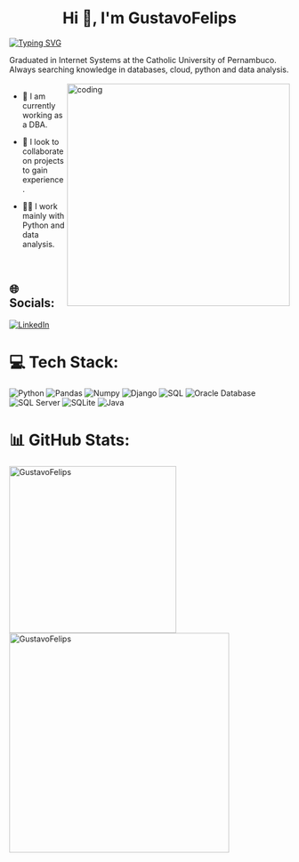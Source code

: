 <h1 align="center">Hi 👋, I'm GustavoFelips</h1>

[![Typing SVG](https://readme-typing-svg.herokuapp.com?font=Fira+Code&weight=500&size=21&duration=4000&pause=500&color=1BF700&width=435&lines=A+DataBase+Administrator++;I+am+studying+data+analysis;I+am+studying+cloud)](https://git.io/typing-svg)

Graduated in Internet Systems at the Catholic University of Pernambuco. Always searching knowledge in databases, cloud, python and data analysis.<br>
<br>
<img align="right" alt="coding" width="400" src="https://media.tenor.com/GVk4jB2u_i8AAAAd/coding.gif">


- 🔭 I am currently working as a DBA.

- 👯 I look to collaborate on projects to gain experience.

- 👨‍💻 I work mainly with Python and data analysis.

<br>


## 🌐 Socials:
[![LinkedIn](https://img.shields.io/badge/LinkedIn-%230077B5.svg?logo=linkedin&logoColor=white)](https://www.linkedin.com/in/-0508a4233/) 

# 💻 Tech Stack:
![Python](https://img.shields.io/badge/python-%2307405e.svg?style=for-the-badge&logo=python&logoColor=white)
![Pandas](https://img.shields.io/badge/pandas-%235b5b5b.svg?style=for-the-badge&logo=pandas&logoColor=white)
![Numpy](https://img.shields.io/badge/numpy-%23092E20.svg?style=for-the-badge)
![Django](https://img.shields.io/badge/django-%23092E20.svg?style=for-the-badge&logo=django&logoColor=white)
![SQL](https://img.shields.io/badge/sql-%207405E.svg?style=for-the-badge)
![Oracle Database](https://img.shields.io/badge/oracle_database-%23cc0000.svg?style=for-the-badge)
![SQL Server](https://img.shields.io/badge/sql_server-%2362bcff.svg?style=for-the-badge)
![SQLite](https://img.shields.io/badge/sqlite-%2307405e.svg?style=for-the-badge&logo=sqlite&logoColor=white)
![Java](https://img.shields.io/badge/java-%23F24E1E.svg?style=for-the-badge&logo=Java&logoColor=white)

# 📊 GitHub Stats:
<p>
  <img align="left" width="300px" src="https://github-readme-stats.vercel.app/api/top-langs?username=GustavoFelips&show_icons=true&theme=dark&cache_seconds=1800&locale=en&layout=compact" alt="GustavoFelips" /></p>
<p>
  <img align="center" width="395px" src="https://github-readme-stats.vercel.app/api?username=GustavoFelips&show_icons=true&theme=dark&cache_seconds=1800&locale=en" alt="GustavoFelips" />
</p>
